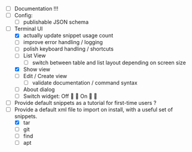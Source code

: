 - [ ] Documentation !!!
- [ ] Config:
  - [ ] publishable JSON schema
- [ ] Terminal UI
    - [x] actually update snippet usage count
    - [ ] improve error handling / logging
    - [ ] polish keyboard handling / shortcuts
    - [ ] List View
        - [ ] switch between table and list layout depending on screen size
    - [x] Show view
    - [ ] Edit / Create view
        - [ ] validate documentation / command syntax
    - [ ] About dialog
    - [ ] Switch widget:
          Off 󰨙 󰔢
          On 󰨚 󰔡
- [ ] Provide default snippets as a tutorial for first-time users ?
- [ ] Provide a default xml file to import on install, with a useful set of snippets.
    - [x] tar
    - [ ] git
    - [ ] find
    - [ ] apt
